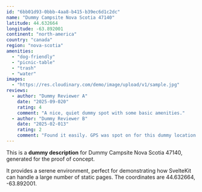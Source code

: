 ```yaml
---
id: "6bb01d93-0bbb-4aa8-b415-b39ec6d1c2dc"
name: "Dummy Campsite Nova Scotia 47140"
latitude: 44.632664
longitude: -63.892001
continent: "north-america"
country: "canada"
region: "nova-scotia"
amenities:
  - "dog-friendly"
  - "picnic-table"
  - "trash"
  - "water"
images:
  - "https://res.cloudinary.com/demo/image/upload/v1/sample.jpg"
reviews:
  - author: "Dummy Reviewer A"
    date: "2025-09-020"
    rating: 4
    comment: "A nice, quiet dummy spot with some basic amenities."
  - author: "Dummy Reviewer B"
    date: "2025-02-013"
    rating: 2
    comment: "Found it easily. GPS was spot on for this dummy location."
---
```


This is a **dummy description** for Dummy Campsite Nova Scotia 47140, generated for the proof of concept.

It provides a serene environment, perfect for demonstrating how SvelteKit can handle a large number of static pages. The coordinates are 44.632664, -63.892001.
